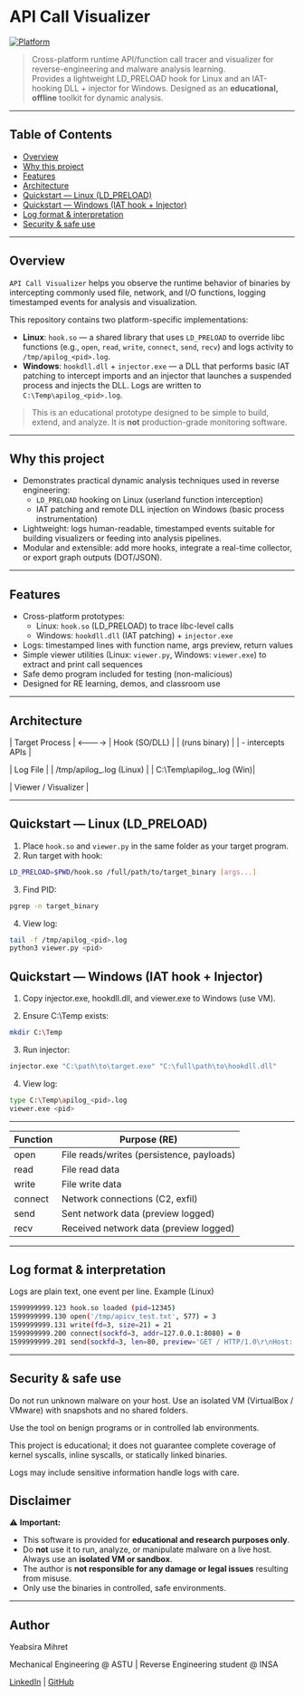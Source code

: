 # API Call Visualizer

[![Platform](https://img.shields.io/badge/platform-Linux%20%7C%20Windows-blue)](https://github.com/yourname/api-call-visualizer)

> Cross-platform runtime API/function call tracer and visualizer for reverse-engineering and malware analysis learning.  
> Provides a lightweight LD_PRELOAD hook for Linux and an IAT-hooking DLL + injector for Windows. Designed as an **educational, offline** toolkit for dynamic analysis.

---

## Table of Contents

- [Overview](#overview)  
- [Why this project](#why-this-project)  
- [Features](#features)  
- [Architecture](#architecture)  
- [Quickstart — Linux (LD_PRELOAD)](#quickstart--linux-ld_preload)  
- [Quickstart — Windows (IAT hook + Injector)](#quickstart--windows-iat-hook--injector)  
- [Log format & interpretation](#log-format--interpretation)  
- [Security & safe use](#security--safe-use)  

---

## Overview

`API Call Visualizer` helps you observe the runtime behavior of binaries by intercepting commonly used file, network, and I/O functions, logging timestamped events for analysis and visualization.

This repository contains two platform-specific implementations:

- **Linux**: `hook.so` — a shared library that uses `LD_PRELOAD` to override libc functions (e.g., `open`, `read`, `write`, `connect`, `send`, `recv`) and logs activity to `/tmp/apilog_<pid>.log`.
- **Windows**: `hookdll.dll` + `injector.exe` — a DLL that performs basic IAT patching to intercept imports and an injector that launches a suspended process and injects the DLL. Logs are written to `C:\Temp\apilog_<pid>.log`.

> This is an educational prototype designed to be simple to build, extend, and analyze. It is **not** production-grade monitoring software.

---

## Why this project

- Demonstrates practical dynamic analysis techniques used in reverse engineering:
  - `LD_PRELOAD` hooking on Linux (userland function interception)
  - IAT patching and remote DLL injection on Windows (basic process instrumentation)
- Lightweight: logs human-readable, timestamped events suitable for building visualizers or feeding into analysis pipelines.
- Modular and extensible: add more hooks, integrate a real-time collector, or export graph outputs (DOT/JSON).

---

## Features

- Cross-platform prototypes:
  - Linux: `hook.so` (LD_PRELOAD) to trace libc-level calls
  - Windows: `hookdll.dll` (IAT patching) + `injector.exe`
- Logs: timestamped lines with function name, args preview, return values
- Simple viewer utilities (Linux: `viewer.py`, Windows: `viewer.exe`) to extract and print call sequences
- Safe demo program included for testing (non-malicious)
- Designed for RE learning, demos, and classroom use

---

## Architecture

| Target Process | <----> | Hook (SO/DLL) |
| (runs binary) | | - intercepts APIs |

| Log File |
| /tmp/apilog_<pid>.log (Linux) |
| C:\Temp\apilog_<pid>.log (Win)|

| Viewer / Visualizer |

---

## Quickstart — Linux (LD_PRELOAD)

1. Place `hook.so` and `viewer.py` in the same folder as your target program.
2. Run target with hook:

```bash
LD_PRELOAD=$PWD/hook.so /full/path/to/target_binary [args...]
```
3. Find PID:

```bash
pgrep -n target_binary
```
4. View log:

```bash
tail -f /tmp/apilog_<pid>.log
python3 viewer.py <pid>
```
## Quickstart — Windows (IAT hook + Injector)

1. Copy injector.exe, hookdll.dll, and viewer.exe to Windows (use VM).

2. Ensure C:\Temp exists:
```bash
mkdir C:\Temp
```
3. Run injector:
```bash
injector.exe "C:\path\to\target.exe" "C:\full\path\to\hookdll.dll"
```
4. View log:
```bash
type C:\Temp\apilog_<pid>.log
viewer.exe <pid>
```
---
| Function | Purpose (RE)                              |
| -------- | ----------------------------------------- |
| open     | File reads/writes (persistence, payloads) |
| read     | File read data                            |
| write    | File write data                           |
| connect  | Network connections (C2, exfil)           |
| send     | Sent network data (preview logged)        |
| recv     | Received network data (preview logged)    |

---
## Log format & interpretation

Logs are plain text, one event per line. Example (Linux)

```bash
1599999999.123 hook.so loaded (pid=12345)
1599999999.130 open('/tmp/apicv_test.txt', 577) = 3
1599999999.131 write(fd=3, size=21) = 21
1599999999.200 connect(sockfd=3, addr=127.0.0.1:8080) = 0
1599999999.201 send(sockfd=3, len=80, preview='GET / HTTP/1.0\r\nHost: localhost\r\n\r\n') = 80
```
---

## Security & safe use

Do not run unknown malware on your host. Use an isolated VM (VirtualBox / VMware) with snapshots and no shared folders.

Use the tool on benign programs or in controlled lab environments.

This project is educational; it does not guarantee complete coverage of kernel syscalls, inline syscalls, or statically linked binaries.

Logs may include sensitive information handle logs with care.

## Disclaimer

⚠️ **Important:**  
- This software is provided for **educational and research purposes only**.  
- Do **not** use it to run, analyze, or manipulate malware on a live host. Always use an **isolated VM or sandbox**.  
- The author is **not responsible for any damage or legal issues** resulting from misuse.  
- Only use the binaries in controlled, safe environments.

---
## Author

Yeabsira Mihret

Mechanical Engineering @ ASTU | Reverse Engineering student @ INSA

[LinkedIn](https://www.linkedin.com/in/yeabsira-mihret) | [GitHub](https://github.com/yeabsira-mihret)
